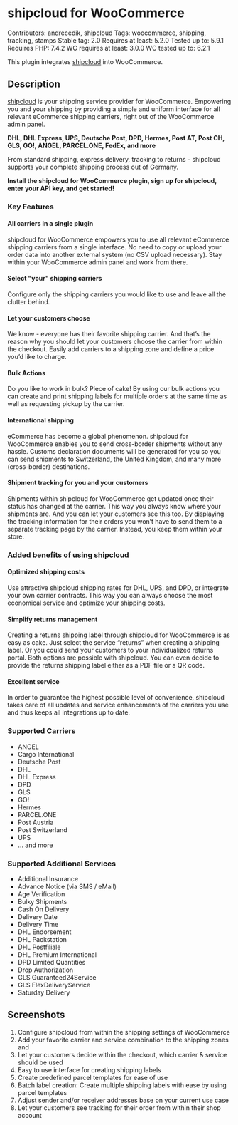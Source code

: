 # shipcloud for WooCommerce

Contributors: andrecedik, shipcloud
Tags: woocommerce, shipping, tracking, stamps
Stable tag: 2.0
Requires at least: 5.2.0
Tested up to: 5.9.1
Requires PHP: 7.4.2
WC requires at least: 3.0.0
WC tested up to: 6.2.1

This plugin integrates [shipcloud](http://bit.ly/shipcloud-for-woocommerce-en) into WooCommerce.

## Description
[shipcloud](http://bit.ly/shipcloud-for-woocommerce-en) is your shipping service provider for WooCommerce. Empowering you and your shipping by providing a simple and uniform interface for all relevant eCommerce shipping carriers, right out of the WooCommerce admin panel.

**DHL, DHL Express, UPS, Deutsche Post, DPD, Hermes, Post AT, Post CH, GLS, GO!, ANGEL, PARCEL.ONE, FedEx, and more**

From standard shipping, express delivery, tracking to returns - shipcloud supports your complete shipping process out of Germany.

**Install the shipcloud for WooCommerce plugin, sign up for shipcloud, enter your API key, and get started!**

### Key Features

#### All carriers in a single plugin
shipcloud for WooCommerce empowers you to use all relevant eCommerce shipping carriers from a single interface. No need to copy or upload your order data into another external system (no CSV upload necessary). Stay within your WooCommerce admin panel and work from there.

#### Select "your" shipping carriers
Configure only the shipping carriers you would like to use and leave all the clutter behind.

#### Let your customers choose
We know - everyone has their favorite shipping carrier. And that’s the reason why you should let your customers choose the carrier from within the checkout. Easily add carriers to a shipping zone and define a price you’d like to charge.

#### Bulk Actions
Do you like to work in bulk? Piece of cake! By using our bulk actions you can create and print shipping labels for multiple orders at the same time as well as requesting pickup by the carrier.

#### International shipping
eCommerce has become a global phenomenon. shipcloud for WooCommerce enables you to send cross-border shipments without any hassle. Customs declaration documents will be generated for you so you can send shipments to Switzerland, the United Kingdom, and many more (cross-border) destinations.

#### Shipment tracking for you and your customers
Shipments within shipcloud for WooCommerce get updated once their status has changed at the carrier. This way you always know where your shipments are. And you can let your customers see this too. By displaying the tracking information for their orders you won’t have to send them to a separate tracking page by the carrier. Instead, you keep them within your store.

### Added benefits of using shipcloud

#### Optimized shipping costs
Use attractive shipcloud shipping rates for DHL, UPS, and DPD, or integrate your own carrier contracts. This way you can always choose the most economical service and optimize your shipping costs.

#### Simplify returns management
Creating a returns shipping label through shipcloud for WooCommerce is as easy as cake. Just select the service “returns” when creating a shipping label. Or you could send your customers to your individualized returns portal. Both options are possible with shipcloud. You can even decide to provide the returns shipping label either as a PDF file or a QR code.

#### Excellent service
In order to guarantee the highest possible level of convenience, shipcloud takes care of all updates and service enhancements of the carriers you use and thus keeps all integrations up to date.

### Supported Carriers
* ANGEL
* Cargo International
* Deutsche Post
* DHL
* DHL Express
* DPD
* GLS
* GO!
* Hermes
* PARCEL.ONE
* Post Austria
* Post Switzerland
* UPS
* … and more

### Supported Additional Services
* Additional Insurance
* Advance Notice (via SMS / eMail)
* Age Verification
* Bulky Shipments
* Cash On Delivery
* Delivery Date
* Delivery Time
* DHL Endorsement
* DHL Packstation
* DHL Postfiliale
* DHL Premium International
* DPD Limited Quantities
* Drop Authorization
* GLS Guaranteed24Service
* GLS FlexDeliveryService
* Saturday Delivery

## Screenshots
1. Configure shipcloud from within the shipping settings of WooCommerce
2. Add your favorite carrier and service combination to the shipping zones and
3. Let your customers decide within the checkout, which carrier & service should be used
4. Easy to use interface for creating shipping labels
5. Create predefined parcel templates for ease of use
6. Batch label creation: Create multiple shipping labels with ease by using parcel templates
7. Adjust sender and/or receiver addresses base on your current use case
8. Let your customers see tracking for their order from within their shop account
